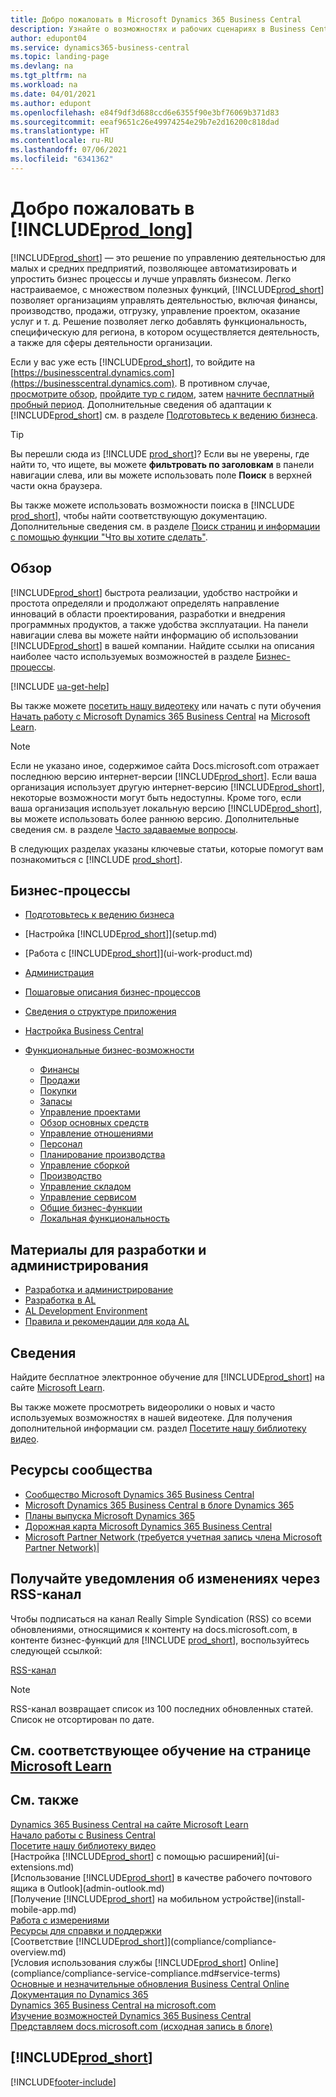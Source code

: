 ```yaml
---
title: Добро пожаловать в Microsoft Dynamics 365 Business Central
description: Узнайте о возможностях и рабочих сценариях в Business Central, которые помогают компаниям управлять своим бизнесом, включая финансы, производство, продажи, доставку, управление проектами, услуги и многое другое.
author: edupont04
ms.service: dynamics365-business-central
ms.topic: landing-page
ms.devlang: na
ms.tgt_pltfrm: na
ms.workload: na
ms.date: 04/01/2021
ms.author: edupont
ms.openlocfilehash: e84f9df3d688ccd6e6355f90e3bf76069b371d83
ms.sourcegitcommit: eeaf9651c26e49974254e29b7e2d16200c818dad
ms.translationtype: HT
ms.contentlocale: ru-RU
ms.lasthandoff: 07/06/2021
ms.locfileid: "6341362"
---
```

# <a name="welcome-to-prod_long"></a>Добро пожаловать в [!INCLUDE[prod_long](includes/prod_long.md)]

[!INCLUDE[prod_short](includes/prod_short.md)] — это решение по управлению деятельностью для малых и средних предприятий, позволяющее автоматизировать и упростить бизнес процессы и лучше управлять бизнесом. Легко настраиваемое, с множеством полезных функций, [!INCLUDE[prod_short](includes/prod_short.md)] позволяет организациям управлять деятельностью, включая финансы, производство, продажи, отгрузку, управление проектом, оказание услуг и т. д. Решение позволяет легко добавлять функциональность, специфическую для региона, в котором осуществляется деятельность, а также для сферы деятельности организации.  

Если у вас уже есть [!INCLUDE[prod_short](includes/prod_short.md)], то войдите на [https://businesscentral.dynamics.com](https://businesscentral.dynamics.com). В противном случае, [просмотрите обзор](https://dynamics.microsoft.com/business-central/overview/), [пройдите тур с гидом](https://dynamics.microsoft.com/en-us/guidedtour/dynamics/business-central/1/1), затем [начните бесплатный пробный период](https://go.microsoft.com/fwlink/?linkid=847861). Дополнительные сведения об адаптации к [!INCLUDE[prod_short](includes/prod_short.md)] см. в разделе [Подготовьтесь к ведению бизнеса](ui-get-ready-business.md).  

> [!TIP]
> Вы перешли сюда из [!INCLUDE [prod_short](includes/prod_short.md)]? Если вы не уверены, где найти то, что ищете, вы можете **фильтровать по заголовкам** в панели навигации слева, или вы можете использовать поле **Поиск** в верхней части окна браузера.  
>
> Вы также можете использовать возможности поиска в [!INCLUDE [prod_short](includes/prod_short.md)], чтобы найти соответствующую документацию. Дополнительные сведения см. в разделе [Поиск страниц и информации с помощью функции "Что вы хотите сделать"](ui-search.md).

## <a name="overview"></a>Обзор

[!INCLUDE[prod_short](includes/prod_short.md)] быстрота реализации, удобство настройки и простота определяли и продолжают определять направление инноваций в области проектирования, разработки и внедрения программных продуктов, а также удобства эксплуатации. На панели навигации слева вы можете найти информацию об использовании [!INCLUDE[prod_short](includes/prod_short.md)] в вашей компании. Найдите ссылки на описания наиболее часто используемых возможностей в разделе [Бизнес-процессы](#business-processes).  

[!INCLUDE [ua-get-help](includes/ua-get-help.md)]

Вы также можете [посетить нашу видеотеку](across-videos.md) или начать с пути обучения [Начать работу с Microsoft Dynamics 365 Business Central](/learn/paths/get-started-dynamics-365-business-central/) на [Microsoft Learn](/learn/dynamics365/business-central?WT.mc_id=dyn365bc_landingpage-docs).  

> [!NOTE]
> Если не указано иное, содержимое сайта Docs.microsoft.com отражает последнюю версию интернет-версии [!INCLUDE[prod_short](includes/prod_short.md)]. Если ваша организация использует другую интернет-версию [!INCLUDE[prod_short](includes/prod_short.md)], некоторые возможности могут быть недоступны. Кроме того, если ваша организация использует локальную версию [!INCLUDE[prod_short](includes/prod_short.md)], вы можете использовать более раннюю версию. Дополнительные сведения см. в разделе [Часто задаваемые вопросы](across-faq.yml).

В следующих разделах указаны ключевые статьи, которые помогут вам познакомиться с [!INCLUDE [prod_short](includes/prod_short.md)].  

## <a name="business-processes"></a>Бизнес-процессы

- [Подготовьтесь к ведению бизнеса](ui-get-ready-business.md)
- [Настройка [!INCLUDE[prod_short](includes/prod_short.md)]](setup.md)
- [Работа с [!INCLUDE[prod_short](includes/prod_short.md)]](ui-work-product.md)
- [Администрация](admin-setup-and-administration.md)
- [Пошаговые описания бизнес-процессов](walkthrough-business-process-walkthroughs.md)
- [Сведения о структуре приложения](design-details-application-design.md)
- [Настройка Business Central](ui-customizing-overview.md)
- [Функциональные бизнес-возможности](across-business-functionality.md)

  - [Финансы](finance.md)
  - [Продажи](sales-manage-sales.md)
  - [Покупки](purchasing-manage-purchasing.md)
  - [Запасы](inventory-manage-inventory.md)
  - [Управление проектами](projects-manage-projects.md)
  - [Обзор основных средств](fa-manage.md)
  - [Управление отношениями](marketing-relationship-management.md)
  - [Персонал](hr-manage-human-resources.md)
  - [Планирование производства](production-planning.md)
  - [Управление сборкой](assembly-assemble-items.md)
  - [Производство](production-manage-manufacturing.md)
  - [Управление складом](warehouse-manage-warehouse.md)
  - [Управление сервисом](service-service.md)
  - [Общие бизнес-функции](ui-across-business-areas.md)
  - [Локальная функциональность](about-localization.md)

## <a name="development-and-administration-content"></a>Материалы для разработки и администрирования

- [Разработка и администрирование](/dynamics365/business-central/dev-itpro/index)
- [Разработка в AL](/dynamics365/business-central/dev-itpro/developer/devenv-dev-overview)
- [AL Development Environment](/dynamics365/business-central/dev-itpro/developer/devenv-reference-overview)
- [Правила и рекомендации для кода AL](/dynamics365/business-central/dev-itpro/compliance/apptest-overview)

## <a name="learn"></a>Сведения

Найдите бесплатное электронное обучение для [!INCLUDE[prod_short](includes/prod_short.md)] на сайте [Microsoft Learn](/learn/dynamics365/business-central?WT.mc_id=dyn365bc_landingpage-docs).  

Вы также можете просмотреть видеоролики о новых и часто используемых возможностях в нашей видеотеке. Для получения дополнительной информации см. раздел [Посетите нашу библиотеку видео](across-videos.md).  

## <a name="community-resources"></a>Ресурсы сообщества

- [Сообщество Microsoft Dynamics 365 Business Central](https://community.dynamics.com/business)
- [Microsoft Dynamics 365 Business Central в блоге Dynamics 365](https://cloudblogs.microsoft.com/dynamics365/it/product/business-central/)
- [Планы выпуска Microsoft Dynamics 365](/dynamics365/release-plans/)
- [Дорожная карта Microsoft Dynamics 365 Business Central](https://dynamics.microsoft.com/roadmap/business-central/)
- [Microsoft Partner Network \(требуется учетная запись члена Microsoft Partner Network\)](https://mspartner.microsoft.com/en/us/windows/index.aspx)|  

## <a name="get-notified-about-changes-through-an-rss-feed"></a>Получайте уведомления об изменениях через RSS-канал

Чтобы подписаться на канал Really Simple Syndication (RSS) со всеми обновлениями, относящимися к контенту на docs.microsoft.com, в контенте бизнес-функций для [!INCLUDE [prod_short](includes/prod_short.md)], воспользуйтесь следующей ссылкой:

[RSS-канал](/api/search/rss?$filter=scopes%2fany(t%3A%20t%20eq%20%27dynamics365-bc-app%27)&locale=en-us)

> [!NOTE]
> RSS-канал возвращает список из 100 последних обновленных статей. Список не отсортирован по дате.  

## <a name="see-related-training-at-microsoft-learn"></a>См. соответствующее обучение на странице [Microsoft Learn](/learn/dynamics365/business-central?WT.mc_id=dyn365bc_landingpage-docs)

## <a name="see-also"></a>См. также

[Dynamics 365 Business Central на сайте Microsoft Learn](/learn/dynamics365/business-central?WT.mc_id=dyn365bc_landingpage-docs)  
[Начало работы с Business Central](ui-get-ready-business.md)  
[Посетите нашу библиотеку видео](across-videos.md)  
[Настройка [!INCLUDE[prod_short](includes/prod_short.md)] с помощью расширений](ui-extensions.md)  
[Использование [!INCLUDE[prod_short](includes/prod_short.md)] в качестве рабочего почтового ящика в Outlook](admin-outlook.md)  
[Получение [!INCLUDE[prod_short](includes/prod_short.md)] на мобильном устройстве](install-mobile-app.md)  
[Работа с измерениями](finance-dimensions.md)  
[Ресурсы для справки и поддержки](product-help-and-support.md)  
[Соответствие [!INCLUDE[prod_short](includes/prod_short.md)]](compliance/compliance-overview.md)  
[Условия использования службы [!INCLUDE[prod_short](includes/prod_short.md)] Online](compliance/compliance-service-compliance.md#service-terms)  
[Основные и незначительные обновления Business Central Online](/dynamics365/business-central/dev-itpro/administration/update-rollout-timeline)  
[Документация по Dynamics 365](/dynamics365/)  
[Dynamics 365 Business Central на microsoft.com](https://dynamics.microsoft.com/business-central/overview/)  
[Изучение возможностей Dynamics 365 Business Central](https://dynamics.microsoft.com/business-central/capabilities/)  
[Представляем docs.microsoft.com (исходная запись в блоге)](/teamblog/introducing-docs-microsoft-com)  

## [!INCLUDE[prod_short](includes/free_trial_md.md)]

[!INCLUDE[footer-include](includes/footer-banner.md)]
